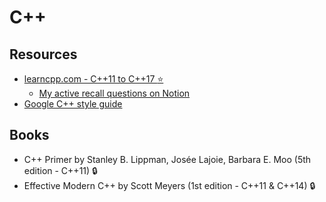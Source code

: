 # C++

## Resources

* [learncpp.com - C++11 to C++17 :star:](https://learncpp.com)
  * [My active recall questions on Notion](https://www.notion.so/rshwndsz/C-e0d769d32af54f0284483b9c17660549)
* [Google C++ style guide](https://google.github.io/styleguide/cppguide.html)

## Books
* C++ Primer by Stanley B. Lippman, Josée Lajoie, Barbara E. Moo (5th edition - C++11) :lock:
* Effective Modern C++ by Scott Meyers (1st edition - C++11 & C++14) :lock:
